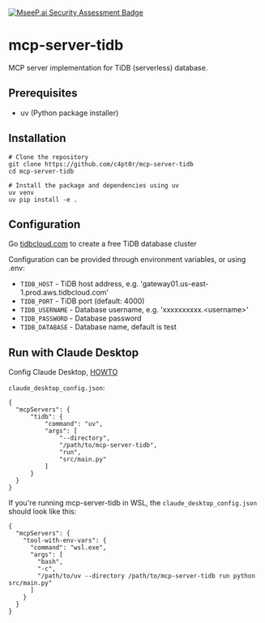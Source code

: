 [![MseeP.ai Security Assessment Badge](https://mseep.net/pr/c4pt0r-mcp-server-tidb-badge.png)](https://mseep.ai/app/c4pt0r-mcp-server-tidb)

# mcp-server-tidb

MCP server implementation for TiDB (serverless) database.

## Prerequisites

- uv (Python package installer)

## Installation

```
# Clone the repository
git clone https://github.com/c4pt0r/mcp-server-tidb
cd mcp-server-tidb

# Install the package and dependencies using uv
uv venv
uv pip install -e .
```

## Configuration

Go [tidbcloud.com](https://tidbcloud.com) to create a free TiDB database cluster

Configuration can be provided through environment variables, or using .env:
- `TIDB_HOST` - TiDB host address, e.g. 'gateway01.us-east-1.prod.aws.tidbcloud.com'
- `TIDB_PORT` - TiDB port (default: 4000)
- `TIDB_USERNAME` - Database username, e.g.  'xxxxxxxxxx.\<username\>'
- `TIDB_PASSWORD` - Database password
- `TIDB_DATABASE` - Database name, default is test

## Run with Claude Desktop

Config Claude Desktop, [HOWTO](https://modelcontextprotocol.io/quickstart/user)

`claude_desktop_config.json`:

```
{
  "mcpServers": {
      "tidb": {
          "command": "uv",
          "args": [
              "--directory",
              "/path/to/mcp-server-tidb",
              "run",
              "src/main.py"
          ]
      }
  }
}
```


If you're running mcp-server-tidb in WSL, the `claude_desktop_config.json` should look like this:

```
{
  "mcpServers": {
    "tool-with-env-vars": {
      "command": "wsl.exe",
      "args": [
        "bash",
        "-c",
        "/path/to/uv --directory /path/to/mcp-server-tidb run python src/main.py"
      ]
    }
  }
}
```
